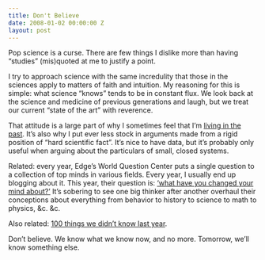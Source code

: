 ```yaml
---
title: Don't Believe
date: 2008-01-02 00:00:00 Z
layout: post
---
```





Pop science is a curse. There are few things I dislike more than having “studies” (mis)quoted at me to justify a point.

I try to approach science with the same incredulity that those in the sciences apply to matters of faith and intuition. My reasoning for this is simple: what science “knows” tends to be in constant flux. We look back at the science and medicine of previous generations and laugh, but we treat our current “state of the art” with reverence.

That attitude is a large part of why I sometimes feel that I’m [living in the past](http://www.al3x.net/2007/10/living-in-past.html). It’s also why I put ever less stock in arguments made from a rigid position of “hard scientific fact”. It’s nice to have data, but it’s probably only useful when arguing about the particulars of small, closed systems.

Related: every year, Edge’s World Question Center puts a single question to a collection of top minds in various fields. Every year, I usually end up blogging about it. This year, their question is: [‘what have you changed your mind about?’](http://www.edge.org/q2008/q08_index.html) It’s sobering to see one big thinker after another overhaul their conceptions about everything from behavior to history to science to math to physics, &c. &c.

Also related: [100 things we didn’t know last year](http://www.bbc.co.uk/blogs/magazinemonitor/2008/01/100_things_we_didnt_know_last_3.shtml).

Don’t believe. We know what we know now, and no more. Tomorrow, we’ll know something else.
